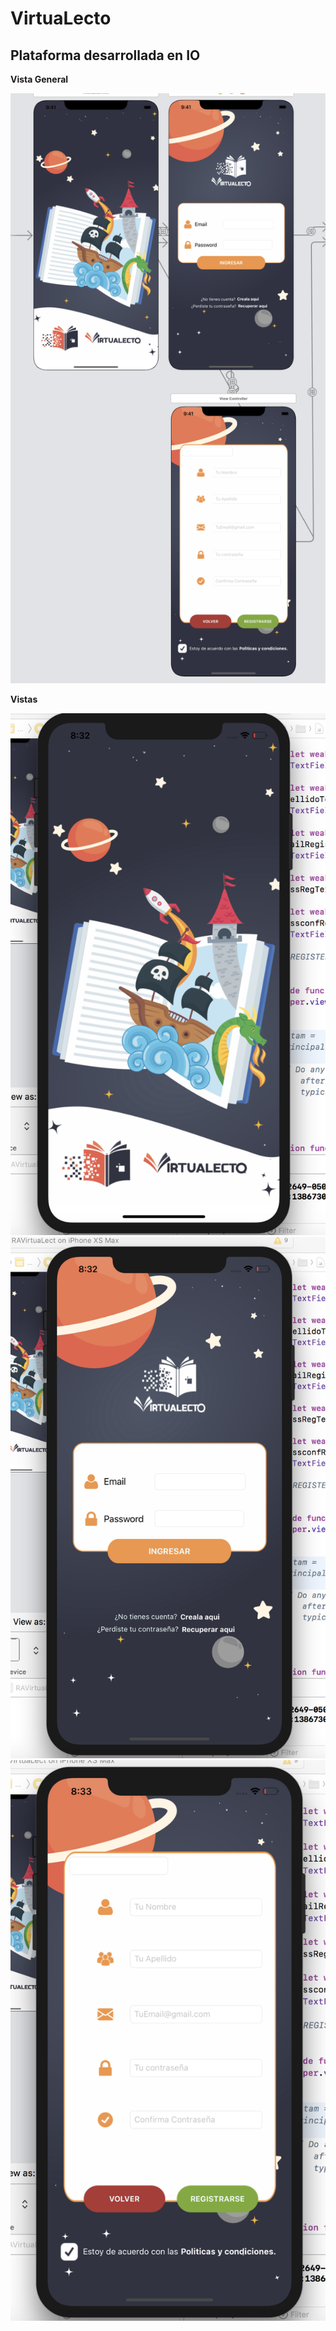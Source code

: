 # VirtuaLecto
## **Plataforma desarrollada en IO**

**Vista General**

![alt text](https://github.com/christian58/VirtuaLecto/blob/master/virtual0.png)

**Vistas**

![alt text](https://github.com/christian58/VirtuaLecto/blob/master/virtual1.png)<!-- .element height="50%" width="50%" -->
![alt text](https://github.com/christian58/VirtuaLecto/blob/master/virtual2.png)
![alt text](https://github.com/christian58/VirtuaLecto/blob/master/virtual3.png)
